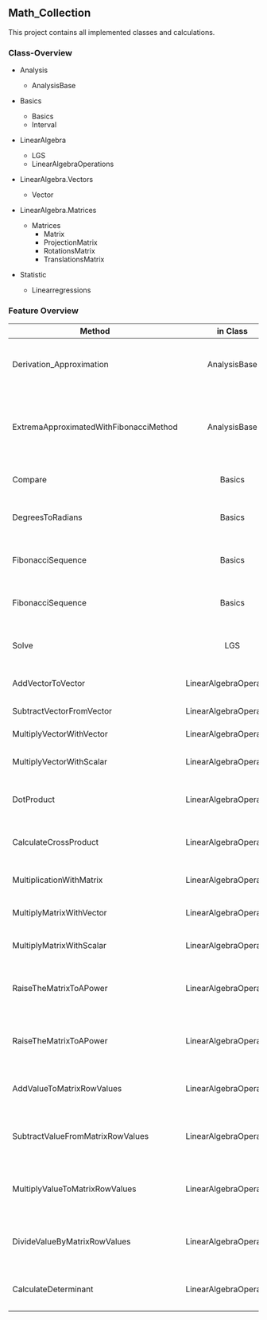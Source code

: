## Math_Collection

This project contains all implemented classes and calculations.

### Class-Overview

* Analysis
    - AnalysisBase

* Basics
    - Basics
    - Interval

* LinearAlgebra
    - LGS
    - LinearAlgebraOperations
    
* LinearAlgebra.Vectors
    - Vector
    
* LinearAlgebra.Matrices
    - Matrices
        + Matrix
        + ProjectionMatrix
        + RotationsMatrix
        + TranslationsMatrix

* Statistic
    - Linearregressions  


### Feature Overview

| Method | in Class | Static | Description | Return Value |
| ------ |:--------:|:------:|:-----------:| ------------:|
| Derivation_Approximation | AnalysisBase | Y | Calculates an approximated derivation value at a specific point | double |
| ExtremaApproximatedWithFibonacciMethod | AnalysisBase | Y | Calculates an approximated extrema from a function with the fibonacci method | Vector |
| Compare | Basics | Y | Compares two objects to each other | ECompareResult |
| DegreesToRadians | Basics | Y | Transforms degree values into radian values | double |
| FibonacciSequence | Basics | Y | Calculates the fibonacci sequence numbers | int |
| FibonacciSequence | Basics | Y | Calculates the fibonacci sequence numbers | int |
| Solve | LGS | N | Solves a system with linear equations | Vector |
| AddVectorToVector | LinearAlgebraOperations | Y | Adds two vectors together | Vector |
| SubtractVectorFromVector | LinearAlgebraOperations | Y | Subtracts two vectors | Vector |
| MultiplyVectorWithVector | LinearAlgebraOperations | Y | Multiplies two vectors | Vector |
| MultiplyVectorWithScalar | LinearAlgebraOperations | Y | Multiplies a vector with a scalar value | Vector |
| DotProduct | LinearAlgebraOperations | Y | Calculates the dot product of two vectors | double |
| CalculateCrossProduct | LinearAlgebraOperations | Y | Calculates the cross product of two vectors | Vector |
| MultiplicationWithMatrix | LinearAlgebraOperations | Y | Multiplies two matrices together | Matrix |
| MultiplyMatrixWithVector | LinearAlgebraOperations | Y | Multiplies a matrix with a vector | Vector |
| MultiplyMatrixWithScalar | LinearAlgebraOperations | Y | Multiplies a matrix with a scalar value | Matrix |
| RaiseTheMatrixToAPower | LinearAlgebraOperations | Y | Multiplies a matrix a bounch of time with itself | Matrix |
| RaiseTheMatrixToAPower | LinearAlgebraOperations | Y | Multiplies a matrix a bounch of time with itself | Matrix |
| AddValueToMatrixRowValues | LinearAlgebraOperations | Y | Adds a value to every element in a row | Matrix |
| SubtractValueFromMatrixRowValues | LinearAlgebraOperations | Y | Subtracts a value to every element in a row | Matrix |
| MultiplyValueToMatrixRowValues | LinearAlgebraOperations | Y | Multiplies a value to every element in a row | Matrix |
| DivideValueByMatrixRowValues | LinearAlgebraOperations | Y | Divides a value to every element in a row | Matrix |
| CalculateDeterminant | LinearAlgebraOperations | Y | Calculates the determinant of a matrix | double |
